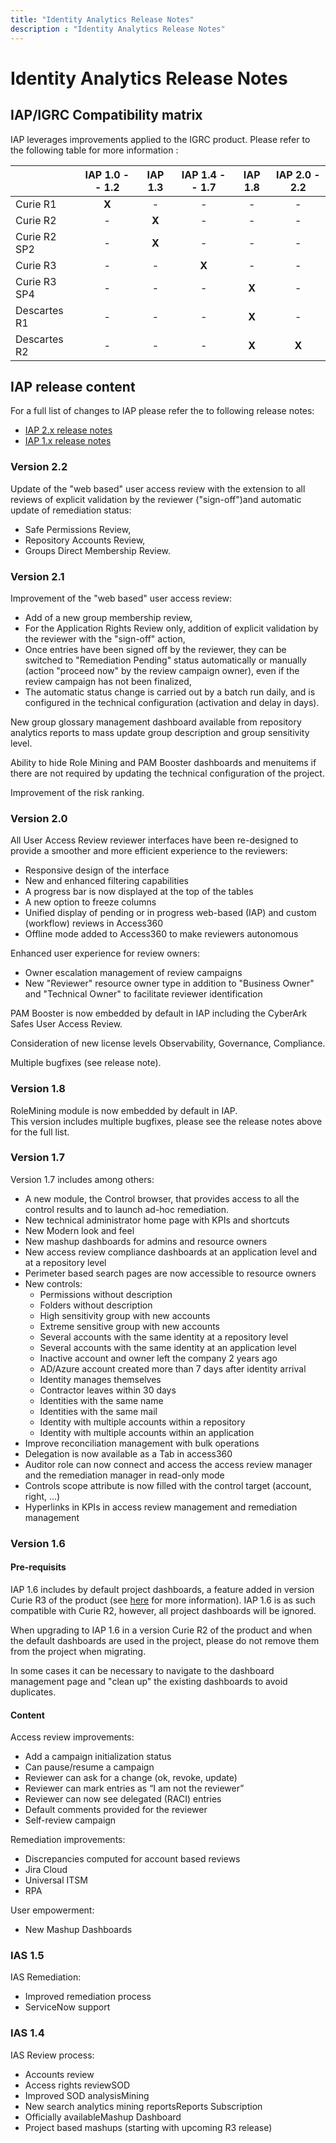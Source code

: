 ```yaml
---
title: "Identity Analytics Release Notes"
description : "Identity Analytics Release Notes"
---
```


# Identity Analytics Release Notes  

## IAP/IGRC Compatibility matrix

IAP leverages improvements applied to the IGRC product. Please refer to the following table for more information :

|              | IAP 1.0 -- 1.2 | IAP 1.3 | IAP 1.4 -- 1.7 | IAP 1.8 | IAP 2.0 - 2.2 |
| :----------- | :------------: | :-----: | :------------: | :-----: | :-----------: |
| Curie R1     |     **X**      |    -    |       -        |    -    |       -       |
| Curie R2     |       -        |  **X**  |       -        |    -    |       -       |
| Curie R2 SP2 |       -        |  **X**  |       -        |    -    |       -       |
| Curie R3     |       -        |    -    |     **X**      |    -    |       -       |
| Curie R3 SP4 |       -        |    -    |       -        |  **X**  |       -       |
| Descartes R1 |       -        |    -    |       -        |  **X**  |       -       |
| Descartes R2 |       -        |    -    |       -        |  **X**  |     **X**     |

## IAP release content

For a full list of changes to IAP please refer the to following release notes:

- [IAP 2.x release notes](02-iap-2-release-notes.md "IAP release notes" )
- [IAP 1.x release notes](03-iap-1-release-notes.md "IAP release notes" )

### Version 2.2

Update of the "web based" user access review with the extension to all reviews of explicit validation by the reviewer ("sign-off")and automatic update of remediation status:</p>

- Safe Permissions Review,
- Repository Accounts Review,
- Groups Direct Membership Review.

### Version 2.1

Improvement of the "web based" user access review:

- Add of a new group membership review,
- For the Application Rights Review only, addition of explicit validation by the reviewer with the "sign-off" action,
- Once entries have been signed off by the reviewer, they can be switched to "Remediation Pending" status automatically or manually (action "proceed now" by the review campaign owner), even if the review campaign has not been finalized,
- The automatic status change is carried out by a batch run daily, and is configured in the technical configuration (activation and delay in days).

New group glossary management dashboard available from repository analytics reports to mass update group description and group sensitivity level.

Ability to hide Role Mining and PAM Booster dashboards and menuitems if there are not required by updating the technical configuration of the project.

Improvement of the risk ranking.

### Version 2.0

All User Access Review reviewer interfaces have been re-designed to provide a smoother and more efficient experience to the reviewers:  

- Responsive design of the interface
- New and enhanced filtering capabilities
- A progress bar is now displayed at the top of the tables
- A new option to freeze columns  
- Unified display of pending or in progress web-based (IAP) and custom (workflow) reviews in Access360
- Offline mode added to Access360 to make reviewers autonomous  

Enhanced user experience for review owners:  

- Owner escalation management of review campaigns
- New "Reviewer" resource owner type in addition to "Business Owner" and "Technical Owner" to facilitate reviewer identification

PAM Booster is now embedded by default in IAP including the CyberArk Safes User Access Review.  

Consideration of new license levels Observability, Governance, Compliance.  

Multiple bugfixes (see release note).  

### Version 1.8

RoleMining module is now embedded by default in IAP.  
This version includes multiple bugfixes, please see the release notes above for the full list.  

### Version 1.7

Version 1.7 includes among others:  
  
- A new module, the Control browser, that provides access to all the control results and to launch ad-hoc remediation.  
- New technical administrator home page with KPIs and shortcuts  
- New Modern look and feel  
- New mashup dashboards for admins and resource owners  
- New access review compliance dashboards at an application level and at a repository level  
- Perimeter based search pages are now accessible to resource owners  
- New controls:
  - Permissions without description
  - Folders without description
  - High sensitivity group with new accounts
  - Extreme sensitive group with new accounts
  - Several accounts with the same identity at a repository level
  - Several accounts with the same identity at an application level
  - Inactive account and owner left the company 2 years ago
  - AD/Azure account created more than 7 days after identity arrival
  - Identity manages themselves
  - Contractor leaves within 30 days
  - Identities with the same name
  - Identities with the same mail
  - Identity with multiple accounts within a repository
  - Identity with multiple accounts within an application
- Improve reconciliation management with bulk operations  
- Delegation is now available as a Tab in access360  
- Auditor role can now connect and access the access review manager and the remediation manager in read-only mode  
- Controls scope attribute is now filled with the control target (account, right, ...)  
- Hyperlinks in KPIs in access review management and remediation management  

### Version 1.6

#### Pre-requisits

IAP 1.6 includes by default project dashboards, a feature added in version Curie R3 of the product (see [here](https://documentation.brainwavegrc.com/Descartes/docs/igrc-platform/dashboards/advanced-configuration/project-based-dashboards/) for more information). IAP 1.6 is as such compatible with Curie R2, however, all project dashboards will be ignored.  

When upgrading to IAP 1.6 in a version Curie R2 of the product and when the default dashboards are used in the project, please do not remove them from the project when migrating.  

In some cases it can be necessary to navigate to the dashboard management page and "clean up" the existing dashboards to avoid duplicates.  

#### Content

Access review improvements:  

- Add a campaign initialization status
- Can pause/resume a campaign
- Reviewer can ask for a change (ok, revoke, update)
- Reviewer can mark entries as “I am not the reviewer”
- Reviewer can now see delegated (RACI) entries
- Default comments provided for the reviewer
- Self-review campaign

Remediation improvements:  

- Discrepancies computed for account based reviews
- Jira Cloud
- Universal ITSM
- RPA

User empowerment:  

- New Mashup Dashboards

### IAS 1.5

IAS Remediation:  

- Improved remediation process
- ServiceNow support

### IAS 1.4

IAS Review process:  

- Accounts review
- Access rights reviewSOD
- Improved SOD analysisMining
- New search analytics mining reportsReports Subscription
- Officially availableMashup Dashboard
- Project based mashups (starting with upcoming R3 release)